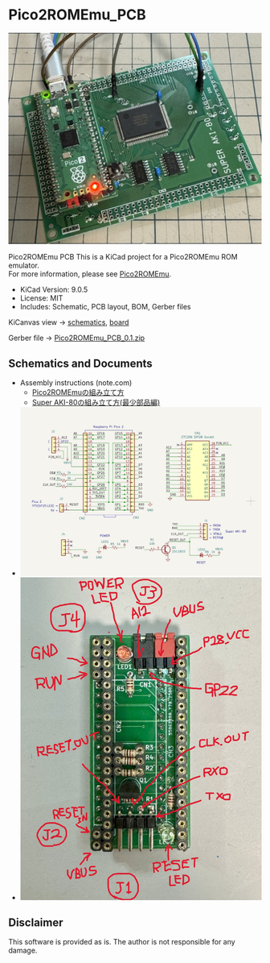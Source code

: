 # Pico2ROMEmu\_PCB
![Pico2ROMEmu_PCB img](./IMG/Pico2ROMEmu_PCB_img1.jpg)

Pico2ROMEmu PCB
This is a KiCad project for a Pico2ROMEmu ROM emulator.  
For more information, please see [Pico2ROMEmu](https://github.com/kyo-ta04/Pico2ROMEmuBR).  
- KiCad Version: 9.0.5  
- License: MIT  
- Includes: Schematic, PCB layout, BOM, Gerber files  

KiCanvas view ->
[schematics](https://kicanvas.org/?github=https%3A%2F%2Fgithub.com%2Fkyo-ta04%2FPico2ROMEmu_PCB%2Fblob%2Fmaster%2FPico2ROMEmu_PCB.kicad_sch), 
[board](https://kicanvas.org/?github=https%3A%2F%2Fgithub.com%2Fkyo-ta04%2FPico2ROMEmu_PCB%2Fblob%2Fmaster%2FPico2ROMEmu_PCB.kicad_pcb)  

Gerber file -> [Pico2ROMEmu_PCB_0.1.zip](https://github.com/kyo-ta04/Pico2ROMEmu_PCB/blob/master/production/Pico2ROMEmu_PCB_0.1.zip)

## Schematics and Documents
- Assembly instructions (note.com)
  - [Pico2ROMEmuの組み立て方](https://note.com/quiet_duck4046/n/n425d6b7e8d55?sub_rt=share_sb)
  - [Super AKI-80の組み立て方(最少部品編)](https://note.com/quiet_duck4046/n/n32906e1dfb96?sub_rt=share_sb)  
- ![Pico2ROMEmu_PCB sch](./IMG/Pico2ROMEmu_PCB_SCH.jpg)
- ![Pico2ROMEmu_PCB img2](./IMG/Pico2ROMEmuPCB_G01_img.jpg)

## Disclaimer
This software is provided as is. The author is not responsible for any damage.
